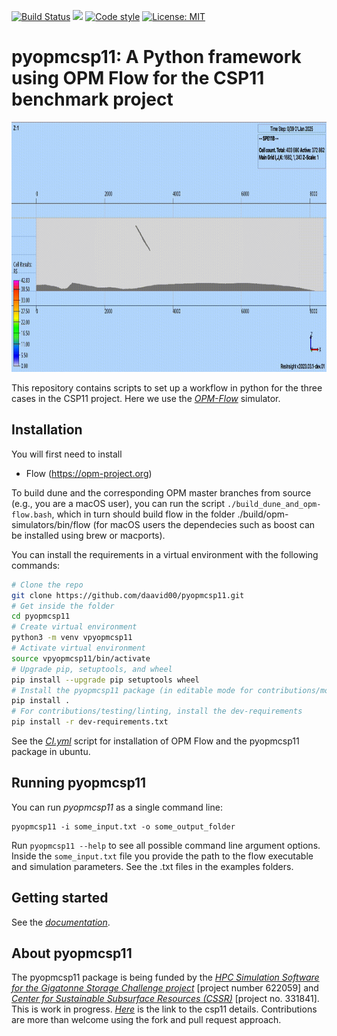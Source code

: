 [![Build Status](https://github.com/daavid00/pyopmcsp11/actions/workflows/CI.yml/badge.svg)](https://github.com/daavid00/pyopmcsp11/actions/workflows/CI.yml)
<a href="https://www.python.org/"><img src="https://img.shields.io/badge/python-3.8%20|%203.9%20|%203.10-blue.svg"></a>
[![Code style](https://img.shields.io/badge/code%20style-black-000000.svg)](https://github.com/ambv/black)
[![License: MIT](https://img.shields.io/badge/license-MIT-blue)](https://opensource.org/license/mit/)

# pyopmcsp11: A Python framework using OPM Flow for the CSP11 benchmark project

<img src="docs/text/figs/animation.gif" width="830" height="400">

This repository contains scripts to set up a workflow in python for the three cases in the CSP11 project.
Here we use the [_OPM-Flow_](https://opm-project.org/?page_id=19) simulator.

## Installation
You will first need to install
* Flow (https://opm-project.org)

To build dune and the corresponding OPM master branches from source (e.g., you are a macOS user), you can run the script
`./build_dune_and_opm-flow.bash`, which in turn should build flow in the folder 
./build/opm-simulators/bin/flow (for macOS users the dependecies such as boost can be installed using brew or macports).

You can install the requirements in a virtual environment with the following commands:

```bash
# Clone the repo
git clone https://github.com/daavid00/pyopmcsp11.git
# Get inside the folder
cd pyopmcsp11
# Create virtual environment
python3 -m venv vpyopmcsp11
# Activate virtual environment
source vpyopmcsp11/bin/activate
# Upgrade pip, setuptools, and wheel
pip install --upgrade pip setuptools wheel
# Install the pyopmcsp11 package (in editable mode for contributions/modifications, i.e., pip install -e .)
pip install .
# For contributions/testing/linting, install the dev-requirements
pip install -r dev-requirements.txt
``` 

See the [_CI.yml_](https://github.com/daavid00/pyopmcsp11/blob/main/.github/workflows/CI.yml) script
for installation of OPM Flow and the pyopmcsp11 package in ubuntu.

## Running pyopmcsp11
You can run _pyopmcsp11_ as a single command line:
```
pyopmcsp11 -i some_input.txt -o some_output_folder
```
Run `pyopmcsp11 --help` to see all possible command line 
argument options. Inside the `some_input.txt` file you provide the path to the
flow executable and simulation parameters. See the .txt files in the examples
folders.

## Getting started
See the [_documentation_](https://daavid00.github.io/pyopmcsp11/introduction.html).

## About pyopmcsp11
The pyopmcsp11 package is being funded by the [_HPC Simulation Software for the Gigatonne Storage Challenge project_](https://www.norceresearch.no/en/projects/hpc-simulation-software-for-the-gigatonne-storage-challenge) [project number 622059] and [_Center for Sustainable Subsurface Resources (CSSR)_](https://cssr.no) 
[project no. 331841].
This is work in progress. [_Here_](https://www.spe.org/en/csp/) is the link to the csp11 details.
Contributions are more than welcome using the fork and pull request approach.
